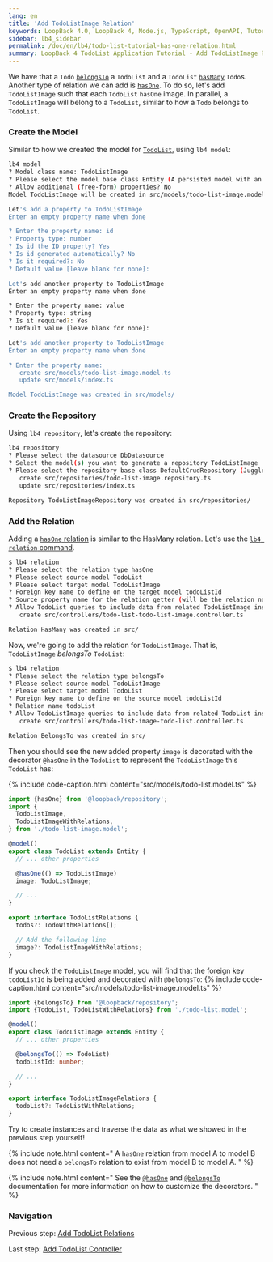 ```yaml
---
lang: en
title: 'Add TodoListImage Relation'
keywords: LoopBack 4.0, LoopBack 4, Node.js, TypeScript, OpenAPI, Tutorial
sidebar: lb4_sidebar
permalink: /doc/en/lb4/todo-list-tutorial-has-one-relation.html
summary: LoopBack 4 TodoList Application Tutorial - Add TodoListImage Relation
---
```


We have that a `Todo` [`belongsTo`](../../BelongsTo-relation.md) a `TodoList`
and a `TodoList` [`hasMany`](../../HasMany-relation.md) `Todo`s. Another type of
relation we can add is [`hasOne`](../../HasOne-relation.md). To do so, let's add
`TodoListImage` such that each `TodoList` `hasOne` image. In parallel, a
`TodoListImage` will belong to a `TodoList`, similar to how a `Todo` belongs to
`TodoList`.

### Create the Model

Similar to how we created the model for
[`TodoList`](todo-list-tutorial-model.md), using `lb4 model`:

```sh
lb4 model
? Model class name: TodoListImage
? Please select the model base class Entity (A persisted model with an ID)
? Allow additional (free-form) properties? No
Model TodoListImage will be created in src/models/todo-list-image.model.ts

Let's add a property to TodoListImage
Enter an empty property name when done

? Enter the property name: id
? Property type: number
? Is id the ID property? Yes
? Is id generated automatically? No
? Is it required?: No
? Default value [leave blank for none]:

Let's add another property to TodoListImage
Enter an empty property name when done

? Enter the property name: value
? Property type: string
? Is it required?: Yes
? Default value [leave blank for none]:

Let's add another property to TodoListImage
Enter an empty property name when done

? Enter the property name:
   create src/models/todo-list-image.model.ts
   update src/models/index.ts

Model TodoListImage was created in src/models/
```

### Create the Repository

Using `lb4 repository`, let's create the repository:

```sh
lb4 repository
? Please select the datasource DbDatasource
? Select the model(s) you want to generate a repository TodoListImage
? Please select the repository base class DefaultCrudRepository (Juggler bridge)
   create src/repositories/todo-list-image.repository.ts
   update src/repositories/index.ts

Repository TodoListImageRepository was created in src/repositories/
```

### Add the Relation

Adding a [`hasOne` relation](../../HasOne-relation.md) is similar to the HasMany
relation. Let's use the [`lb4 relation` command](../../Relation-generator.md).

```sh
$ lb4 relation
? Please select the relation type hasOne
? Please select source model TodoList
? Please select target model TodoListImage
? Foreign key name to define on the target model todoListId
? Source property name for the relation getter (will be the relation name) image
? Allow TodoList queries to include data from related TodoListImage instances? Yes
   create src/controllers/todo-list-todo-list-image.controller.ts

Relation HasMany was created in src/
```

Now, we're going to add the relation for `TodoListImage`. That is,
`TodoListImage` _belongsTo_ `TodoList`:

```sh
$ lb4 relation
? Please select the relation type belongsTo
? Please select source model TodoListImage
? Please select target model TodoList
? Foreign key name to define on the source model todoListId
? Relation name todoList
? Allow TodoListImage queries to include data from related TodoList instances? Yes
   create src/controllers/todo-list-image-todo-list.controller.ts

Relation BelongsTo was created in src/
```

Then you should see the new added property `image` is decorated with the
decorator `@hasOne` in the `TodoList` to represent the `TodoListImage` this
`TodoList` has:

{% include code-caption.html content="src/models/todo-list.model.ts" %}

```ts
import {hasOne} from '@loopback/repository';
import {
  TodoListImage,
  TodoListImageWithRelations,
} from './todo-list-image.model';

@model()
export class TodoList extends Entity {
  // ... other properties

  @hasOne(() => TodoListImage)
  image: TodoListImage;

  // ...
}

export interface TodoListRelations {
  todos?: TodoWithRelations[];

  // Add the following line
  image?: TodoListImageWithRelations;
}
```

If you check the `TodoListImage` model, you will find that the foreign key
`todoListId` is being added and decorated with `@belongsTo`:
{% include code-caption.html content="src/models/todo-list-image.model.ts" %}

```ts
import {belongsTo} from '@loopback/repository';
import {TodoList, TodoListWithRelations} from './todo-list.model';

@model()
export class TodoListImage extends Entity {
  // ... other properties

  @belongsTo(() => TodoList)
  todoListId: number;

  // ...
}

export interface TodoListImageRelations {
  todoList?: TodoListWithRelations;
}
```

Try to create instances and traverse the data as what we showed in the previous
step yourself!

{% include note.html content="
A `hasOne` relation from model A to model B does not need a `belongsTo` relation to exist from model B to model A.
" %}

{% include note.html content="
See the [`@hasOne`](../../HasOne-relation.md#relation-metadata) and [`@belongsTo`](../../BelongsTo-relation.md#relation-metadata) documentation for more information on how to customize the decorators.
" %}

### Navigation

Previous step: [Add TodoList Relations](todo-list-tutorial-relations.md)

Last step: [Add TodoList Controller](todo-list-tutorial-controller.md)
